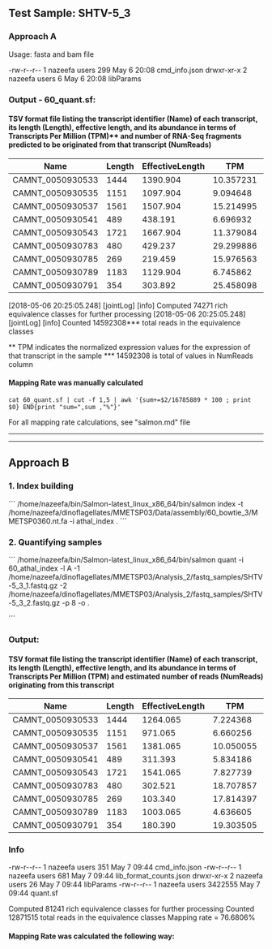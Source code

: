 ## Test Sample: SHTV-5_3

### Approach A
Usage: fasta and bam file

-rw-r--r-- 1 nazeefa users     299 May  6 20:08 cmd_info.json
drwxr-xr-x 2 nazeefa users       6 May  6 20:08 libParams

### Output - 60_quant.sf:

#### TSV format file listing the transcript identifier (Name) of each transcript, its length (Length), effective length, and its abundance in terms of Transcripts Per Million (TPM)** and number of RNA-Seq fragments predicted to be originated from that transcript (NumReads)

| Name                  |  Length | EffectiveLength | TPM   |  NumReads  |
|-----------------------|---------|-----------------|-------|--------------------|
|CAMNT_0050930533       | 1444    | 1390.904      | 10.357231      | 378.000000 |
| CAMNT_0050930535       | 1151   | 1097.904       | 9.094648      | 262.000000 |
| CAMNT_0050930537       | 1561   | 1507.904       | 15.214995     | 602.000000 |
| CAMNT_0050930541      | 489     | 438.191        | 6.696932      | 77.000000  |
| CAMNT_0050930543       | 1721   | 1667.904       | 11.379084     | 498.000000 |
| CAMNT_0050930783      | 480    | 429.237        | 29.299886      | 330.000000 |
| CAMNT_0050930785      | 269    | 219.459        | 15.976563      | 92.000000  |
| CAMNT_0050930789      | 1183   | 1129.904       | 6.745862       | 200.000000 |
| CAMNT_0050930791      | 354   | 303.892        | 25.458098     | 203.000000  |

[2018-05-06 20:25:05.248] [jointLog] [info] Computed 74271 rich equivalence classes for further processing
[2018-05-06 20:25:05.248] [jointLog] [info] Counted 14592308*** total reads in the equivalence classes 

** TPM indicates the normalized expression values for the expression of that transcript in the sample
*** 14592308 is total of values in NumReads column

#### Mapping Rate was manually calculated
```
cat 60_quant.sf | cut -f 1,5 | awk '{sum+=$2/16785889 * 100 ; print $0} END{print "sum=",sum ,"%"}'
```
For all mapping rate calculations, see "salmon.md" file

------------------------------------------------------------------------------------------------------------------------
------------------------------------------------------------------------------------------------------------------------

## Approach B

### 1. Index building
´´´
/home/nazeefa/bin/Salmon-latest_linux_x86_64/bin/salmon index -t /home/nazeefa/dinoflagellates/MMETSP03/Data/assembly/60_bowtie_3/MMETSP0360.nt.fa -i athal_index .
´´´
### 2. Quantifying samples
´´´
/home/nazeefa/bin/Salmon-latest_linux_x86_64/bin/salmon quant -i 60_athal_index -l A -1 /home/nazeefa/dinoflagellates/MMETSP03/Analysis_2/fastq_samples/SHTV-5_3_1.fastq.gz -2 /home/nazeefa/dinoflagellates/MMETSP03/Analysis_2/fastq_samples/SHTV-5_3_2.fastq.gz -p 8 -o .

´´´

### Output:

#### TSV format file listing the transcript identifier (Name) of each transcript, its length (Length), effective length, and its abundance in terms of Transcripts Per Million (TPM) and estimated number of reads (NumReads) originating from this transcript

| Name                  |  Length | EffectiveLength | TPM   |  NumReads  |
|-----------------------|---------|-----------------|-------|--------------------|
CAMNT_0050930533        |1444    |1264.065        |7.224368        | 377.000000| 
CAMNT_0050930535        |1151    |971.065 |6.660256        | 267.000000
CAMNT_0050930537        |1561    |1381.065        |10.050055      |  573.000000 | 
CAMNT_0050930541        |489     |311.393 |5.834186        | 75.000000
CAMNT_0050930543        |1721    |1541.065        |7.827739       |  498.000000 | 
CAMNT_0050930783        |480     |302.521 |18.707857       | 233.642392 | 
CAMNT_0050930785        |269     |103.340 |17.814397      | 76.000000 | 
CAMNT_0050930789        |1183    |1003.065        | 4.636605        | 192.000000| 
CAMNT_0050930791        |354     |180.390 | 19.303505       | 143.753941| 

### Info

-rw-r--r-- 1 nazeefa users     351 May  7 09:44 cmd_info.json
-rw-r--r-- 1 nazeefa users     681 May  7 09:44 lib_format_counts.json
drwxr-xr-x 2 nazeefa users      26 May  7 09:44 libParams
-rw-r--r-- 1 nazeefa users 3422555 May  7 09:44 quant.sf

Computed 81241 rich equivalence classes for further processing
Counted 12871515 total reads in the equivalence classes 
Mapping rate = 76.6806%

#### Mapping Rate was calculated the following way:
```
```
